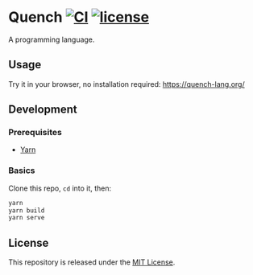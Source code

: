 # Quench [![CI](https://github.com/quench-lang/quench/actions/workflows/ci.yml/badge.svg)](https://github.com/quench-lang/quench/actions/workflows/ci.yml) [![license](https://img.shields.io/github/license/penrose/penrose)](LICENSE)

A programming language.

## Usage

Try it in your browser, no installation required: https://quench-lang.org/

## Development

### Prerequisites

- [Yarn][]

### Basics

Clone this repo, `cd` into it, then:

```sh
yarn
yarn build
yarn serve
```

## License

This repository is released under the [MIT License](/LICENSE).

[yarn]: https://classic.yarnpkg.com/lang/en/docs/install/
